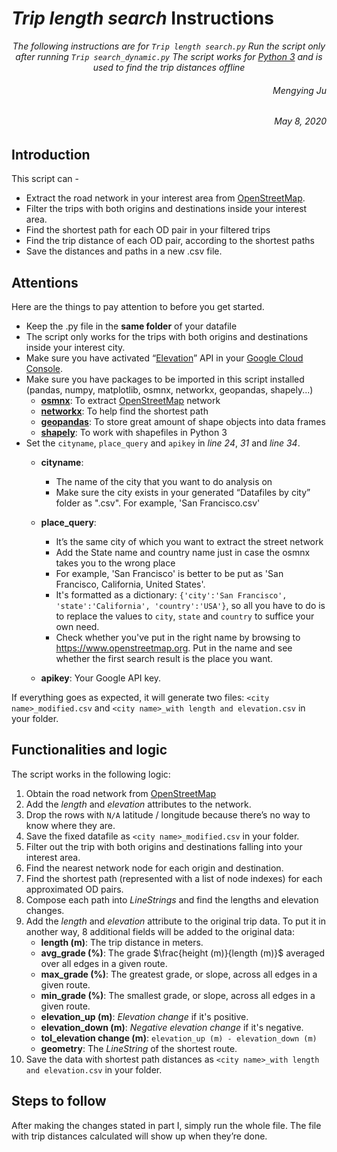 # *Trip length search* Instructions
*<p style="text-align: center;"> 
The following instructions are for ```Trip length search.py```
    Run the script only after running ```Trip search_dynamic.py```
    The script works for [Python 3](https://www.python.org/downloads/) and is used to find the trip distances offline </p>*
    
###### <p style="text-align: right;"> Mengying Ju </p>
###### <p style="text-align: right;"> May 8, 2020 </p>


## Introduction
This script can - 
* Extract the road network in your interest area from [OpenStreetMap](https://www.openstreetmap.org/).
* Filter the trips with both origins and destinations inside your interest area.
* Find the shortest path for each OD pair in your filtered trips
* Find the trip distance of each OD pair, according to the shortest paths
* Save the distances and paths in a new .csv file.

## Attentions
Here are the things to pay attention to before you get started.
-	Keep the .py file in the **same folder** of your datafile
-	The script only works for the trips with both origins and destinations inside your interest city.
-	Make sure you have activated “[Elevation](https://developers.google.com/maps/documentation/elevation/start)” API in your [Google Cloud Console](https://console.cloud.google.com/).
-	Make sure you have packages to be imported in this script installed (pandas, numpy, matplotlib, osmnx, networkx, geopandas, shapely...)
    * **[osmnx](https://pypi.org/project/osmnx/)**: To extract [OpenStreetMap](https://www.openstreetmap.org/) network
    * **[networkx](https://pypi.org/project/networkx/)**: To help find the shortest path
    * **[geopandas](https://pypi.org/project/geopandas/)**: To store great amount of shape objects into data frames
    * **[shapely](https://pypi.org/project/Shapely/)**: To work with shapefiles in Python 3
-	Set the ```cityname```, ```place_query``` and ```apikey``` in *line 24*, *31* and *line 34*.
    -	**cityname**:
        -	The name of the city that you want to do analysis on
        - Make sure the city exists in your generated “Datafiles by city” folder as "<city name>.csv". For example, 'San Francisco.csv'
    -	**place_query**:
        -	It’s the same city of which you want to extract the street network
        -	Add the State name and country name just in case the osmnx takes you to the wrong place
        -	For example, 'San Francisco' is better to be put as 'San Francisco, California, United States'.
        -	It's formatted as a dictionary: ```{'city':'San Francisco', 'state':'California', 'country':'USA'}```, so all you have to do is to replace the values to ```city```, ```state``` and ```country``` to suffice your own need.
        -	Check whether you've put in the right name by browsing to https://www.openstreetmap.org. Put in the name and see whether the first search result is the place you want.

    -	**apikey**: Your Google API key.
    
If everything goes as expected, it will generate two files: ```<city name>_modified.csv``` and ```<city name>_with length and elevation.csv``` in your folder.
    

## Functionalities and logic
The script works in the following logic:
1.	Obtain the road network from [OpenStreetMap](https://www.openstreetmap.org/)
2.  Add the *length* and *elevation* attributes to the network.
3.	Drop the rows with ```N/A``` latitude / longitude because there’s no way to know where they are.
4.	Save the fixed datafile as ```<city name>_modified.csv``` in your folder.
5.	Filter out the trip with both origins and destinations falling into your interest area.
6.	Find the nearest network node for each origin and destination.
7.	Find the shortest path (represented with a list of node indexes) for each approximated OD pairs.
8.	Compose each path into *LineStrings* and find the lengths and elevation changes.
9.	Add the *length* and *elevation* attribute to the original trip data.
    To put it in another way, 8 additional fields will be added to the original data:
    * **length (m)**: The trip distance in meters.
    * **avg_grade (%)**: The grade $\frac{height (m)}{length (m)}$ averaged over all edges in a given route.
    * **max_grade (%)**: The greatest grade, or slope, across all edges in a given route.
    * **min_grade (%)**: The smallest grade, or slope, across all edges in a given route.
    * **elevation_up (m)**: *Elevation change* if it's positive.
    * **elevation_down (m)**: *Negative elevation change* if it's negative.
    * **tol_elevation change (m)**: ```elevation_up (m) - elevation_down (m)```
    * **geometry**: The *LineString* of the shortest route.
10.	Save the data with shortest path distances as ```<city name>_with length and elevation.csv``` in your folder.


## Steps to follow
After making the changes stated in part I, simply run the whole file. The file with trip distances calculated will show up when they’re done.





